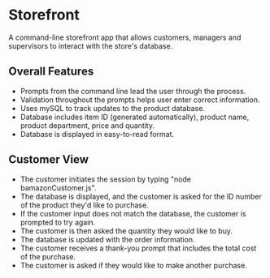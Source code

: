 # Storefront
A command-line storefront app that allows customers, managers and supervisors to interact with the store's database.

## Overall Features
  * Prompts from the command line lead the user through the process.
  * Validation throughout the prompts helps user enter correct information.
  * Uses mySQL to track updates to the product database.
  * Database includes item ID (generated automatically), product name, product department, price and quantity.
  * Database is displayed in easy-to-read format.

## Customer View
  * The customer initiates the session by typing "node bamazonCustomer.js".
  * The database is displayed, and the customer is asked for the ID number of the product they'd like to purchase.
  * If the customer input does not match the database, the customer is prompted to try again.
  * The customer is then asked the quantity they would like to buy.
  * The database is updated with the order information.
  * The customer receives a thank-you prompt that includes the total cost of the purchase.
  * The customer is asked if they would like to make another purchase. 

